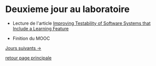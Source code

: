 # Deuxieme jour au laboratoire

- Lecture de l'article [Improving Testability of Software Systems
that Include a Learning Feature](../CR_article/CR_Improving_Testability_of_Software_Systems.mkd)

- Finition du MOOC 

[Jours suivants ->](./j3.mkd)

[retour page principale](../ListeDeNotes.mkd)

